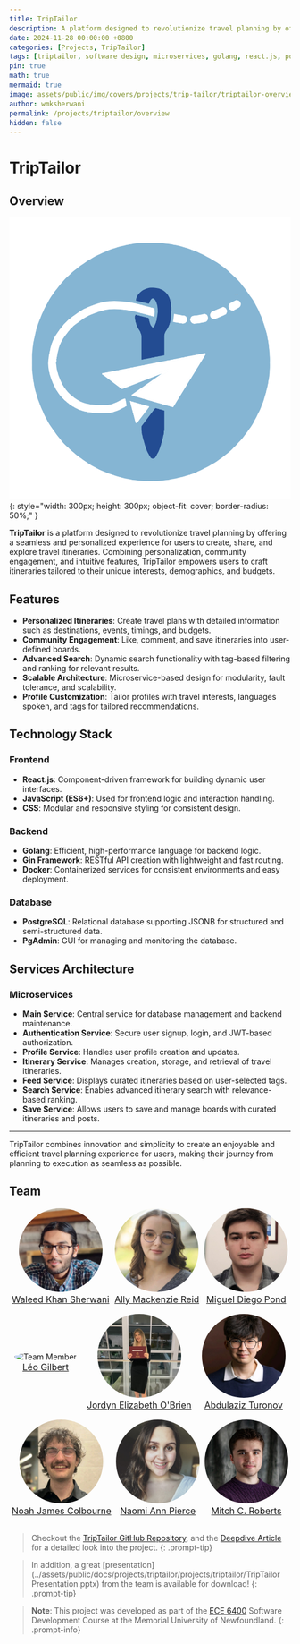 ```yaml
---
title: TripTailor
description: A platform designed to revolutionize travel planning by offering a seamless and personalized experience for users to create, share, and explore travel itineraries.
date: 2024-11-28 00:00:00 +0800
categories: [Projects, TripTailor]
tags: [triptailor, software design, microservices, golang, react.js, postgresql, gin, docker, jwt authorization]
pin: true
math: true
mermaid: true
image: assets/public/img/covers/projects/trip-tailor/triptailor-overview-cover.png
author: wmksherwani
permalink: /projects/triptailor/overview
hidden: false
---
```


# TripTailor

## Overview

![logo](assets/public/img/logos/trip-tailor/triptailor-logo.png){: style="width: 300px; height: 300px; object-fit: cover; border-radius: 50%;" }

**TripTailor** is a platform designed to revolutionize travel planning by offering a seamless and personalized experience for users to create, share, and explore travel itineraries. Combining personalization, community engagement, and intuitive features, TripTailor empowers users to craft itineraries tailored to their unique interests, demographics, and budgets.

## Features

- **Personalized Itineraries**: Create travel plans with detailed information such as destinations, events, timings, and budgets.
- **Community Engagement**: Like, comment, and save itineraries into user-defined boards.
- **Advanced Search**: Dynamic search functionality with tag-based filtering and ranking for relevant results.
- **Scalable Architecture**: Microservice-based design for modularity, fault tolerance, and scalability.
- **Profile Customization**: Tailor profiles with travel interests, languages spoken, and tags for tailored recommendations.

## Technology Stack

### Frontend
- **React.js**: Component-driven framework for building dynamic user interfaces.
- **JavaScript (ES6+)**: Used for frontend logic and interaction handling.
- **CSS**: Modular and responsive styling for consistent design.

### Backend
- **Golang**: Efficient, high-performance language for backend logic.
- **Gin Framework**: RESTful API creation with lightweight and fast routing.
- **Docker**: Containerized services for consistent environments and easy deployment.

### Database
- **PostgreSQL**: Relational database supporting JSONB for structured and semi-structured data.
- **PgAdmin**: GUI for managing and monitoring the database.

## Services Architecture

### Microservices
- **Main Service**: Central service for database management and backend maintenance.
- **Authentication Service**: Secure user signup, login, and JWT-based authorization.
- **Profile Service**: Handles user profile creation and updates.
- **Itinerary Service**: Manages creation, storage, and retrieval of travel itineraries.
- **Feed Service**: Displays curated itineraries based on user-selected tags.
- **Search Service**: Enables advanced itinerary search with relevance-based ranking.
- **Save Service**: Allows users to save and manage boards with curated itineraries and posts.

---

TripTailor combines innovation and simplicity to create an enjoyable and efficient travel planning experience for users, making their journey from planning to execution as seamless as possible.

## Team

<div style="display: flex; justify-content: space-around; align-items: center;">
    <div style="text-align: center;">
        <img src="assets/public/img/people/Waleed Mannan Khan Sherwani.png" alt="Team Member" style="width: 150px; object-fit: cover; border-radius: 50%;" class = "team-member-img">
        <a href="https://github.com/WyrdWyn4" target="_blank">
            <p style="text-align: center; font-weight: smaller; margin-top: 0;">Waleed Khan Sherwani</p>
        </a>
    </div>
    <div style="text-align: center;">
        <img src="assets/public/img/people/Ally Mackenzie Reid.png" alt="Team Member" style="width: 150px; object-fit: cover; border-radius: 50%;" class = "team-member-img">
        <a href="https://github.com/allymreid" target="_blank">
            <p style="text-align: center; font-weight: smaller; margin-top: 0;">Ally Mackenzie Reid</p>
        </a>
    </div>
    <div style="text-align: center;">
        <img src="assets/public/img/people/Miguel Diego Pond.png" alt="Team Member" style="width: 150px; object-fit: cover; border-radius: 50%;" class = "team-member-img">
        <a href="https://github.com/MiguelPond" target="_blank">
            <p style="text-align: center; font-weight: smaller; margin-top: 0;">Miguel Diego Pond</p>
        </a>
    </div>
</div>

<div style="display: flex; justify-content: space-around; align-items: center;">
    <div style="text-align: center;">
        <img src="assets/public/img/people/Léo Gilbert.png" alt="Team Member" style="width: 150px; object-fit: cover; border-radius: 50%;" class = "team-member-img">
        <a href="https://github.com/Leo-Gilbert" target="_blank">
            <p style="text-align: center; font-weight: smaller; margin-top: 0;">Léo Gilbert</p>
        </a>
    </div>
    <div style="text-align: center;">
        <img src="assets/public/img/people/Jordyn Elizabeth O'Brien.png" alt="Team Member" style="width: 150px; object-fit: cover; border-radius: 50%;" class = "team-member-img">
        <a href="https://github.com/jordyob03" target="_blank">
            <p style="text-align: center; font-weight: smaller; margin-top: 0;">Jordyn Elizabeth O'Brien</p>
        </a>
    </div>
    <div style="text-align: center;">
        <img src="assets/public/img/people/Abdulaziz Turonov.png" alt="Team Member" style="width: 150px; object-fit: cover; border-radius: 50%;" class = "team-member-img">
        <a href="https://github.com/AbdulTur" target="_blank">
            <p style="text-align: center; font-weight: smaller; margin-top: 0;">Abdulaziz Turonov</p>
        </a>
    </div>
</div>

<div style="display: flex; justify-content: space-around; align-items: center;">
    <div style="text-align: center;">
        <img src="assets/public/img/people/Noah James Colbourne.png" alt="Team Member" style="width: 150px; object-fit: cover; border-radius: 50%;" class = "team-member-img">
        <a href="https://github.com/noahjrc" target="_blank">
            <p style="text-align: center; font-weight: smaller; margin-top: 0;">Noah James Colbourne</p>
        </a>
    </div>
    <div style="text-align: center;">
        <img src="assets/public/img/people/Naomi Ann Pierce.png" alt="Team Member" style="width: 150px; object-fit: cover; border-radius: 50%;" class = "team-member-img">
        <a href="https://github.com/napierce" target="_blank">
            <p style="text-align: center; font-weight: smaller; margin-top: 0;">Naomi Ann Pierce</p>
        </a>
    </div>
    <div style="text-align: center;">
        <img src="assets/public/img/people/Mitch C. Roberts.png" alt="Team Member" style="width: 150px; object-fit: cover; border-radius: 50%;" class = "team-member-img">
        <a href="https://github.com/MitchRoberts" target="_blank">
            <p style="text-align: center; font-weight: smaller; margin-top: 0;">Mitch C. Roberts</p>
        </a>
    </div>
</div>

> Checkout the [TripTailor GitHub Repository](https://github.com/WyrdWyn4/TripTailor), and the [Deepdive Article](projects/triptailor/detail) for a detailed look into the project.
{: .prompt-tip}

> In addition, a great [presentation](../assets/public/docs/projects/triptailor/projects/triptailor/TripTailor Presentation.pptx) from the team is available for download!
{: .prompt-tip}

> **Note**: This project was developed as part of the [ECE 6400](https://www.mun.ca/university-calendar/st-johns-campus/faculty-of-engineering-and-applied-science/11/3/#d.en.365116) Software Development Course at the Memorial University of Newfoundland.
{: .prompt-info}

<style>
  .team-member-img {
    max-height: 150px;
    max-width: 150px;
    border-radius: 50%;
  }

  .logo-img {
    max-height: 300px;
    max-width: 300px;
  }

  .team-member-img + a p {
    font-size: 16px;
  }

  @media (max-width: 600px) {
    .team-member-img + a p {
      font-size: 12px;
    }
  }

  @media (max-width: 400px) {
    .team-member-img + a p {
      font-size: 10px;
    }
  }
</style>

<script>
  function adjustImages(className) {
    setTimeout(() => {
      const images = document.querySelectorAll(`.${className}`);
      let globalMin = Infinity;

      images.forEach(img => {
        const rect = img.getBoundingClientRect();
        const minDim = Math.min(rect.width, rect.height);
        globalMin = Math.min(globalMin, minDim);
      });

      console.log('Global min:', globalMin, 'for class:', className);

      images.forEach(img => {
        img.style.width = `${globalMin}px`;
        img.style.height = `${globalMin}px`;
        img.style.borderRadius = '50%';
      });
    }, 1000);

    console.log('Images adjusted for class:', className);
  }

  adjustImages('team-member-img');
  adjustImages('logo-img');
</script>
